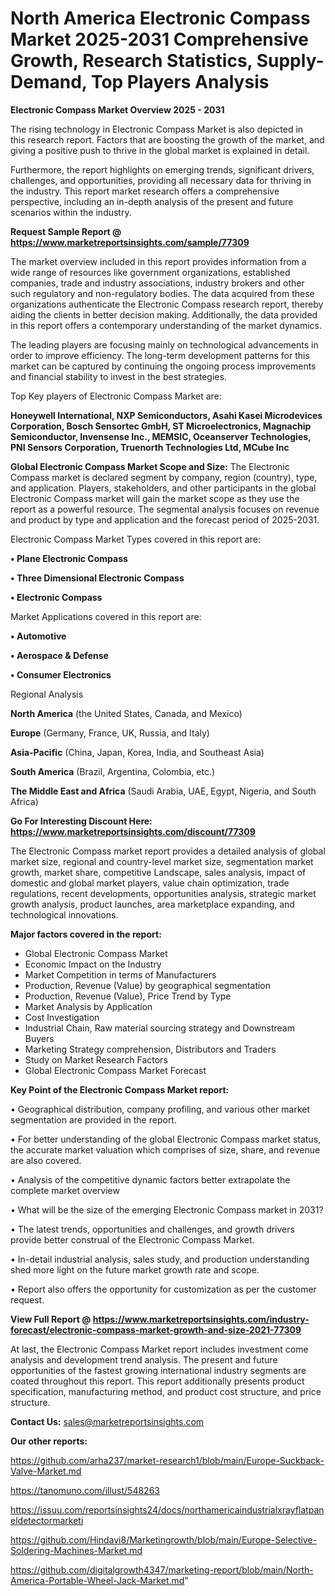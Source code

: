 # North America Electronic Compass Market 2025-2031 Comprehensive Growth, Research Statistics, Supply-Demand,  Top Players Analysis

<Strong> Electronic Compass Market Overview 2025 - 2031</strong>

The rising technology in Electronic Compass Market is also depicted in this research report. Factors that are boosting the growth of the market, and giving a positive push to thrive in the global market is explained in detail.

Furthermore, the report highlights on emerging trends, significant drivers, challenges, and opportunities, providing all necessary data for thriving in the industry. This report market research offers a comprehensive perspective, including an in-depth analysis of the present and future scenarios within the industry.

<strong>Request Sample Report @ <a href=https://www.marketreportsinsights.com/sample/77309>https://www.marketreportsinsights.com/sample/77309</a></strong>

The market overview included in this report provides information from a wide range of resources like government organizations, established companies, trade and industry associations, industry brokers and other such regulatory and non-regulatory bodies. The data acquired from these organizations authenticate the Electronic Compass research report, thereby aiding the clients in better decision making. Additionally, the data provided in this report offers a contemporary understanding of the market dynamics.

The leading players are focusing mainly on technological advancements in order to improve efficiency. The long-term development patterns for this market can be captured by continuing the ongoing process improvements and financial stability to invest in the best strategies.

Top Key players of Electronic Compass Market are:

<strong>Honeywell International, NXP Semiconductors, Asahi Kasei Microdevices Corporation, Bosch Sensortec GmbH, ST Microelectronics, Magnachip Semiconductor, Invensense Inc., MEMSIC, Oceanserver Technologies, PNI Sensors Corporation, Truenorth Technologies Ltd, MCube Inc</strong>

<strong><b>Global Electronic Compass Market Scope and Size:</b></strong>
The Electronic Compass market is declared segment by company, region (country), type, and application. Players, stakeholders, and other participants in the global Electronic Compass market will gain the market scope as they use the report as a powerful resource. The segmental analysis focuses on revenue and product by type and application and the forecast period of 2025-2031.

Electronic Compass Market Types covered in this report are:

<strong>• Plane Electronic Compass

• Three Dimensional Electronic Compass

• Electronic Compass</strong>

Market Applications covered in this report are:

<strong>• Automotive

• Aerospace & Defense

• Consumer Electronics</strong> 

Regional Analysis

<strong>North America</strong> (the United States, Canada, and Mexico)

<strong>Europe</strong> (Germany, France, UK, Russia, and Italy)

<strong>Asia-Pacific</strong> (China, Japan, Korea, India, and Southeast Asia)

<strong>South America</strong> (Brazil, Argentina, Colombia, etc.)

<strong>The Middle East and Africa</strong> (Saudi Arabia, UAE, Egypt, Nigeria, and South Africa)

<strong>Go For Interesting Discount Here: <a href=https://www.marketreportsinsights.com/discount/77309>https://www.marketreportsinsights.com/discount/77309</a></strong>

The Electronic Compass market report provides a detailed analysis of global market size, regional and country-level market size, segmentation market growth, market share, competitive Landscape, sales analysis, impact of domestic and global market players, value chain optimization, trade regulations, recent developments, opportunities analysis, strategic market growth analysis, product launches, area marketplace expanding, and technological innovations.

<strong><b>Major factors covered in the report:</b></strong>
<ul>
  <li>Global Electronic Compass Market </li>
  <li>Economic Impact on the Industry</li>
  <li>Market Competition in terms of Manufacturers</li>
  <li>Production, Revenue (Value) by geographical segmentation</li>
  <li>Production, Revenue (Value), Price Trend by Type</li>
  <li>Market Analysis by Application</li>
  <li>Cost Investigation</li>
  <li>Industrial Chain, Raw material sourcing strategy and Downstream Buyers</li>
  <li>Marketing Strategy comprehension, Distributors and Traders</li>
  <li>Study on Market Research Factors</li>
  <li>Global Electronic Compass Market Forecast</li>
</ul>

<strong><b>Key Point of the Electronic Compass Market report:</b></strong>

• Geographical distribution, company profiling, and various other market segmentation are provided in the report.

• For better understanding of the global Electronic Compass market status, the accurate market valuation which comprises of size, share, and revenue are also covered.

• Analysis of the competitive dynamic factors better extrapolate the complete market overview

• What will be the size of the emerging Electronic Compass market in 2031?

• The latest trends, opportunities and challenges, and growth drivers provide better construal of the Electronic Compass Market.

• In-detail industrial analysis, sales study, and production understanding shed more light on the future market growth rate and scope.

• Report also offers the opportunity for customization as per the customer request.

<strong><b>View Full Report @ <a href=https://www.marketreportsinsights.com/industry-forecast/electronic-compass-market-growth-and-size-2021-77309>https://www.marketreportsinsights.com/industry-forecast/electronic-compass-market-growth-and-size-2021-77309</a></b></strong>


At last, the Electronic Compass Market report includes investment come analysis and development trend analysis. The present and future opportunities of the fastest growing international industry segments are coated throughout this report. This report additionally presents product specification, manufacturing method, and product cost structure, and price structure.

<strong>Contact Us:</strong>
sales@marketreportsinsights.com

<strong>Our other reports:</strong>

<a href=https://github.com/arha237/market-research1/blob/main/Europe-Suckback-Valve-Market.md>https://github.com/arha237/market-research1/blob/main/Europe-Suckback-Valve-Market.md</a>

<a href=https://tanomuno.com/illust/548263>https://tanomuno.com/illust/548263</a>

<a href=https://issuu.com/reportsinsights24/docs/northamericaindustrialxrayflatpaneldetectormarketi>https://issuu.com/reportsinsights24/docs/northamericaindustrialxrayflatpaneldetectormarketi</a>

<a href=https://github.com/Hindavi8/Marketingrowth/blob/main/Europe-Selective-Soldering-Machines-Market.md>https://github.com/Hindavi8/Marketingrowth/blob/main/Europe-Selective-Soldering-Machines-Market.md</a>

<a href=https://github.com/digitalgrowth4347/marketing-report/blob/main/North-America-Portable-Wheel-Jack-Market.md>https://github.com/digitalgrowth4347/marketing-report/blob/main/North-America-Portable-Wheel-Jack-Market.md</a>"
